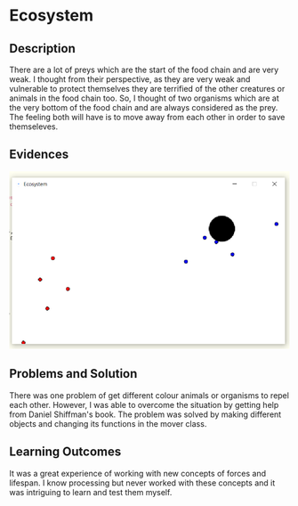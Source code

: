 # Ecosystem

## Description 
There are a lot of preys which are the start of the food chain and are very weak. I thought from their perspective, as they are very weak and vulnerable to protect themselves they are terrified of the other creatures or animals in the food chain too. So, I thought of two organisms which are at the very bottom of the food chain and are always considered as the prey. The feeling both will have is to move away from each other in order to save themseleves. 

## Evidences

![](evidence1.png)


## Problems and Solution
There was one problem of get different colour animals or organisms to repel each other. However, I was able to overcome the situation by getting help from Daniel Shiffman's book. The problem was solved by making different objects and changing its functions in the mover class. 

## Learning Outcomes 
It was a great experience of working with new concepts of forces and lifespan. I know processing but never worked with these concepts and it was intriguing to learn and test them myself. 
